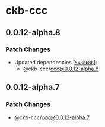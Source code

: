 # ckb-ccc

## 0.0.12-alpha.8

### Patch Changes

- Updated dependencies [[`548b68b`](https://github.com/ckb-ecofund/ccc/commit/548b68bcbb74ab9398d094c00f3e3efc6ced8deb)]:
  - @ckb-ccc/ccc@0.0.12-alpha.8

## 0.0.12-alpha.7

### Patch Changes

- @ckb-ccc/ccc@0.0.12-alpha.7
